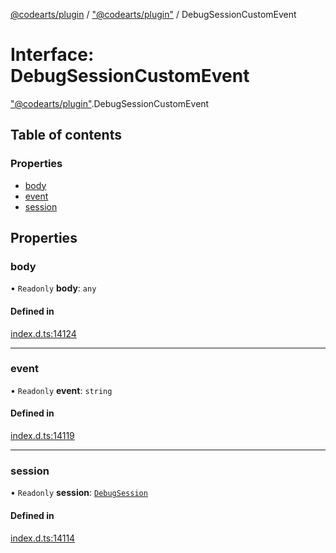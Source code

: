 [@codearts/plugin](../README.md) / ["@codearts/plugin"](../modules/_codearts_plugin_.md) / DebugSessionCustomEvent

# Interface: DebugSessionCustomEvent

["@codearts/plugin"](../modules/_codearts_plugin_.md).DebugSessionCustomEvent

## Table of contents

### Properties

- [body](codearts_plugin_.DebugSessionCustomEvent.md#body)
- [event](codearts_plugin_.DebugSessionCustomEvent.md#event)
- [session](codearts_plugin_.DebugSessionCustomEvent.md#session)

## Properties

### body

• `Readonly` **body**: `any`

#### Defined in

[index.d.ts:14124](https://github.com/huaweicloud/cloudide-plugin-api/blob/03c74e5/index.d.ts#L14124)

___

### event

• `Readonly` **event**: `string`

#### Defined in

[index.d.ts:14119](https://github.com/huaweicloud/cloudide-plugin-api/blob/03c74e5/index.d.ts#L14119)

___

### session

• `Readonly` **session**: [`DebugSession`](codearts_plugin_.DebugSession.md)

#### Defined in

[index.d.ts:14114](https://github.com/huaweicloud/cloudide-plugin-api/blob/03c74e5/index.d.ts#L14114)
